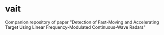 # vait
Companion repository of paper "Detection of Fast-Moving and Accelerating Target Using Linear Frequency-Modulated Continuous-Wave Radars"
